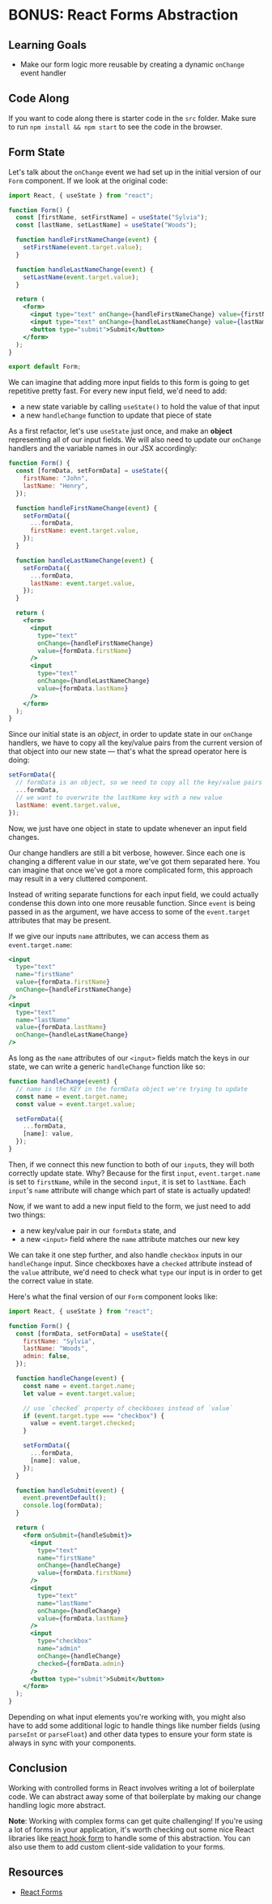 # BONUS: React Forms Abstraction

## Learning Goals

- Make our form logic more reusable by creating a dynamic `onChange` event
  handler

## Code Along

If you want to code along there is starter code in the `src` folder. Make sure
to run `npm install && npm start` to see the code in the browser.

## Form State

Let's talk about the `onChange` event we had set up in the initial
version of our `Form` component. If we look at the original code:

```jsx
import React, { useState } from "react";

function Form() {
  const [firstName, setFirstName] = useState("Sylvia");
  const [lastName, setLastName] = useState("Woods");

  function handleFirstNameChange(event) {
    setFirstName(event.target.value);
  }

  function handleLastNameChange(event) {
    setLastName(event.target.value);
  }

  return (
    <form>
      <input type="text" onChange={handleFirstNameChange} value={firstName} />
      <input type="text" onChange={handleLastNameChange} value={lastName} />
      <button type="submit">Submit</button>
    </form>
  );
}

export default Form;
```

We can imagine that adding more input fields to this form is going to get
repetitive pretty fast. For every new input field, we'd need to add:

- a new state variable by calling `useState()` to hold the value of that input
- a new `handleChange` function to update that piece of state

As a first refactor, let's use `useState` just once, and make an **object**
representing all of our input fields. We will also need to update our `onChange`
handlers and the variable names in our JSX accordingly:

```jsx
function Form() {
  const [formData, setFormData] = useState({
    firstName: "John",
    lastName: "Henry",
  });

  function handleFirstNameChange(event) {
    setFormData({
      ...formData,
      firstName: event.target.value,
    });
  }

  function handleLastNameChange(event) {
    setFormData({
      ...formData,
      lastName: event.target.value,
    });
  }

  return (
    <form>
      <input
        type="text"
        onChange={handleFirstNameChange}
        value={formData.firstName}
      />
      <input
        type="text"
        onChange={handleLastNameChange}
        value={formData.lastName}
      />
    </form>
  );
}
```

Since our initial state is an _object_, in order to update state in our
`onChange` handlers, we have to copy all the key/value pairs from the current
version of that object into our new state — that's what the spread operator here
is doing:

```js
setFormData({
  // formData is an object, so we need to copy all the key/value pairs
  ...formData,
  // we want to overwrite the lastName key with a new value
  lastName: event.target.value,
});
```

Now, we just have one object in state to update whenever an input field
changes.

Our change handlers are still a bit verbose, however. Since each one is changing
a different value in our state, we've got them separated here. You can imagine
that once we've got a more complicated form, this approach may result in a very
cluttered component.

Instead of writing separate functions for each input field, we could actually
condense this down into one more reusable function. Since `event` is being
passed in as the argument, we have access to some of the `event.target`
attributes that may be present.

If we give our inputs `name` attributes, we can access them as `event.target.name`:

```jsx
<input
  type="text"
  name="firstName"
  value={formData.firstName}
  onChange={handleFirstNameChange}
/>
<input
  type="text"
  name="lastName"
  value={formData.lastName}
  onChange={handleLastNameChange}
/>
```

As long as the `name` attributes of our `<input>` fields match the keys in our
state, we can write a generic `handleChange` function like so:

```js
function handleChange(event) {
  // name is the KEY in the formData object we're trying to update
  const name = event.target.name;
  const value = event.target.value;

  setFormData({
    ...formData,
    [name]: value,
  });
}
```

Then, if we connect this new function to both of our `input`s, they will both
correctly update state. Why? Because for the first `input`, `event.target.name`
is set to `firstName`, while in the second `input`, it is set to `lastName`.
Each `input`'s `name` attribute will change which part of state is actually
updated!

Now, if we want to add a new input field to the form, we just need to add two things:

- a new key/value pair in our `formData` state, and
- a new `<input>` field where the `name` attribute matches our new key

We can take it one step further, and also handle `checkbox` inputs in our
`handleChange` input. Since checkboxes have a `checked` attribute instead of the
`value` attribute, we'd need to check what `type` our input is in order to get
the correct value in state.

Here's what the final version of our `Form` component looks like:

```jsx
import React, { useState } from "react";

function Form() {
  const [formData, setFormData] = useState({
    firstName: "Sylvia",
    lastName: "Woods",
    admin: false,
  });

  function handleChange(event) {
    const name = event.target.name;
    let value = event.target.value;

    // use `checked` property of checkboxes instead of `value`
    if (event.target.type === "checkbox") {
      value = event.target.checked;
    }

    setFormData({
      ...formData,
      [name]: value,
    });
  }

  function handleSubmit(event) {
    event.preventDefault();
    console.log(formData);
  }

  return (
    <form onSubmit={handleSubmit}>
      <input
        type="text"
        name="firstName"
        onChange={handleChange}
        value={formData.firstName}
      />
      <input
        type="text"
        name="lastName"
        onChange={handleChange}
        value={formData.lastName}
      />
      <input
        type="checkbox"
        name="admin"
        onChange={handleChange}
        checked={formData.admin}
      />
      <button type="submit">Submit</button>
    </form>
  );
}
```

Depending on what input elements you're working with, you might also have to add
some additional logic to handle things like number fields (using `parseInt` or
`parseFloat`) and other data types to ensure your form state is always in sync
with your components.

## Conclusion

Working with controlled forms in React involves writing a lot of boilerplate
code. We can abstract away some of that boilerplate by making our change handling
logic more abstract.

**Note**: Working with complex forms can get quite challenging! If you're using
a lot of forms in your application, it's worth checking out some nice React
libraries like [react hook form](https://react-hook-form.com/) to handle some of
this abstraction. You can also use them to add custom client-side validation to
your forms.

## Resources

- [React Forms](https://reactjs.org/docs/forms.html)
